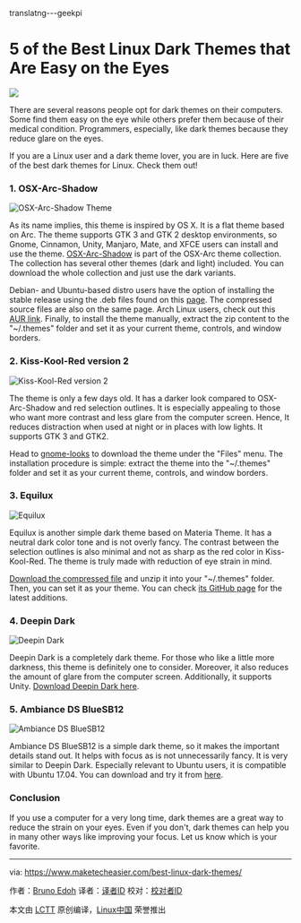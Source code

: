 translatng---geekpi

5 of the Best Linux Dark Themes that Are Easy on the Eyes
======

![](https://www.maketecheasier.com/assets/uploads/2017/12/linux-themes.png)

There are several reasons people opt for dark themes on their computers. Some find them easy on the eye while others prefer them because of their medical condition. Programmers, especially, like dark themes because they reduce glare on the eyes.

If you are a Linux user and a dark theme lover, you are in luck. Here are five of the best dark themes for Linux. Check them out!

### 1. OSX-Arc-Shadow

![OSX-Arc-Shadow Theme][1]

As its name implies, this theme is inspired by OS X. It is a flat theme based on Arc. The theme supports GTK 3 and GTK 2 desktop environments, so Gnome, Cinnamon, Unity, Manjaro, Mate, and XFCE users can install and use the theme. [OSX-Arc-Shadow][2] is part of the OSX-Arc theme collection. The collection has several other themes (dark and light) included. You can download the whole collection and just use the dark variants.

Debian- and Ubuntu-based distro users have the option of installing the stable release using the .deb files found on this [page][3]. The compressed source files are also on the same page. Arch Linux users, check out this [AUR link][4]. Finally, to install the theme manually, extract the zip content to the "~/.themes" folder and set it as your current theme, controls, and window borders.

### 2. Kiss-Kool-Red version 2

![Kiss-Kool-Red version 2 ][5]

The theme is only a few days old. It has a darker look compared to OSX-Arc-Shadow and red selection outlines. It is especially appealing to those who want more contrast and less glare from the computer screen. Hence, It reduces distraction when used at night or in places with low lights. It supports GTK 3 and GTK2.

Head to [gnome-looks][6] to download the theme under the "Files" menu. The installation procedure is simple: extract the theme into the "~/.themes" folder and set it as your current theme, controls, and window borders.

### 3. Equilux

![Equilux][7]

Equilux is another simple dark theme based on Materia Theme. It has a neutral dark color tone and is not overly fancy. The contrast between the selection outlines is also minimal and not as sharp as the red color in Kiss-Kool-Red. The theme is truly made with reduction of eye strain in mind.

[Download the compressed file][8] and unzip it into your "~/.themes" folder. Then, you can set it as your theme. You can check [its GitHub page][9] for the latest additions.

### 4. Deepin Dark

![Deepin Dark][10]

Deepin Dark is a completely dark theme. For those who like a little more darkness, this theme is definitely one to consider. Moreover, it also reduces the amount of glare from the computer screen. Additionally, it supports Unity. [Download Deepin Dark here][11].

### 5. Ambiance DS BlueSB12

![Ambiance DS BlueSB12 ][12]

Ambiance DS BlueSB12 is a simple dark theme, so it makes the important details stand out. It helps with focus as is not unnecessarily fancy. It is very similar to Deepin Dark. Especially relevant to Ubuntu users, it is compatible with Ubuntu 17.04. You can download and try it from [here][13].

### Conclusion

If you use a computer for a very long time, dark themes are a great way to reduce the strain on your eyes. Even if you don't, dark themes can help you in many other ways like improving your focus. Let us know which is your favorite.

--------------------------------------------------------------------------------

via: https://www.maketecheasier.com/best-linux-dark-themes/

作者：[Bruno Edoh][a]
译者：[译者ID](https://github.com/译者ID)
校对：[校对者ID](https://github.com/校对者ID)

本文由 [LCTT](https://github.com/LCTT/TranslateProject) 原创编译，[Linux中国](https://linux.cn/) 荣誉推出

[a]:https://www.maketecheasier.com
[1]:https://www.maketecheasier.com/assets/uploads/2017/12/osx-arc-shadow.png (OSX-Arc-Shadow Theme)
[2]:https://github.com/LinxGem33/OSX-Arc-Shadow/
[3]:https://github.com/LinxGem33/OSX-Arc-Shadow/releases
[4]:https://aur.archlinux.org/packages/osx-arc-shadow/
[5]:https://www.maketecheasier.com/assets/uploads/2017/12/Kiss-Kool-Red.png (Kiss-Kool-Red version 2 )
[6]:https://www.gnome-look.org/p/1207964/
[7]:https://www.maketecheasier.com/assets/uploads/2017/12/equilux.png (Equilux)
[8]:https://www.gnome-look.org/p/1182169/
[9]:https://github.com/ddnexus/equilux-theme
[10]:https://www.maketecheasier.com/assets/uploads/2017/12/deepin-dark.png (Deepin Dark )
[11]:https://www.gnome-look.org/p/1190867/
[12]:https://www.maketecheasier.com/assets/uploads/2017/12/ambience.png (Ambiance DS BlueSB12 )
[13]:https://www.gnome-look.org/p/1013664/

